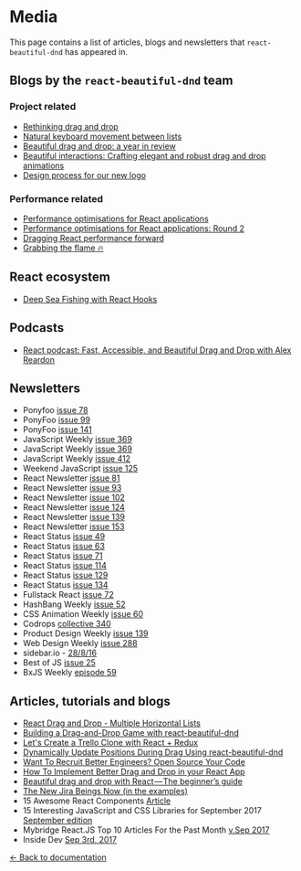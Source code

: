 # Media

This page contains a list of articles, blogs and newsletters that `react-beautiful-dnd` has appeared in.

## Blogs by the `react-beautiful-dnd` team

### Project related

- [Rethinking drag and drop](https://medium.com/@alexandereardon/rethinking-drag-and-drop-d9f5770b4e6b)
- [Natural keyboard movement between lists](https://medium.com/@alexandereardon/friction-gravity-and-collisions-3adac3a94e19)
- [Beautiful drag and drop: a year in review](https://medium.com/@alexandereardon/beautiful-drag-and-drop-a-year-in-review-1febc3fac7ce)
- [Beautiful interactions: Crafting elegant and robust drag and drop animations](https://medium.com/@alexandereardon/beautiful-interactions-8f67502ccf73)
- [Design process for our new logo](https://www.maryannemade.com/reactbeautifuldnd-logo)

### Performance related

- [Performance optimisations for React applications](https://medium.com/@alexandereardon/performance-optimisations-for-react-applications-b453c597b191)
- [Performance optimisations for React applications: Round 2](https://medium.com/@alexandereardon/performance-optimisations-for-react-applications-round-2-2042e5c9af97)
- [Dragging React performance forward](https://medium.com/@alexandereardon/dragging-react-performance-forward-688b30d40a33)
- [Grabbing the flame 🔥](https://medium.com/@alexandereardon/grabbing-the-flame-290c794fe852)

## React ecosystem

- [Deep Sea Fishing with React Hooks](https://www.youtube.com/watch?v=MVi17tk3VsI)

## Podcasts

- [React podcast: Fast, Accessible, and Beautiful Drag and Drop with Alex Reardon](https://reactpodcast.simplecast.fm/17)

## Newsletters

- Ponyfoo [issue 78](https://ponyfoo.com/weekly/78/javascript-and-css-engines-pwa-drag-and-drop-web-components-and-http-2)
- PonyFoo [issue 99](https://ponyfoo.com/weekly/99/react-across-the-universe-typography-load-balancing-and-javascript-frameworks)
- PonyFoo [issue 141](https://ponyfoo.com/weekly/141/http-3-bgp-leaks-react-as-native-dom-typescript-tensorflow-and-all-things-performance)
- JavaScript Weekly [issue 369](http://javascriptweekly.com/issues/369)
- JavaScript Weekly [issue 369](https://javascriptweekly.com/issues/369)
- JavaScript Weekly [issue 412](https://javascriptweekly.com/issues/412)
- Weekend JavaScript [issue 125](https://www.weekendjs.com/issues/125-webassembly-null-vs-undefined-the-ultimage-guide-to-js-frameworks-and-more)
- React Newsletter [issue 81](http://reactjsnewsletter.com/issues/81?m=web#X4GMoSn)
- React Newsletter [issue 93](http://reactjsnewsletter.com/issues/93?m=web#PIERdu)
- React Newsletter [issue 102](http://reactjsnewsletter.com/issues/102?#start)
- React Newsletter [issue 124](http://reactjsnewsletter.com/issues/124?#start)
- React Newsletter [issue 139](http://reactjsnewsletter.com/issues/139?m=web&#5nGfyf)
- React Newsletter [issue 153](http://reactjsnewsletter.com/issues/153?#start)
- React Status [issue 49](https://react.statuscode.com/issues/49)
- React Status [issue 63](https://react.statuscode.com/issues/63)
- React Status [issue 71](https://react.statuscode.com/issues/71)
- React Status [issue 114](https://react.statuscode.com/issues/114)
- React Status [issue 129](https://react.statuscode.com/issues/129)
- React Status [issue 134](https://react.statuscode.com/issues/134)
- Fullstack React [issue 72](http://newsletter.fullstackreact.com/issues/72)
- HashBang Weekly [issue 52](http://hashbangweekly.okgrow.com/2018/01/22/issue-52)
- CSS Animation Weekly [issue 60](http://weekly.cssanimation.rocks/issues/css-animation-weekly-60-working-with-animations-skeleton-screens-and-rethinking-drag-and-drop-73446)
- Codrops [collective 340](https://tympanus.net/codrops/collective/collective-340/)
- Product Design Weekly [issue 139](http://us12.campaign-archive2.com/?u=aa09d0e5a44742b7c1c444765&id=8cf1802ab9&e=95b47a038c)
- Web Design Weekly [issue 288](http://email.jakebresnehan.com/t/ViewEmail/r/54BEACFB4B9F50C82540EF23F30FEDED/05178437DEDE86556B5BE456C00C2519)
- sidebar.io - [28/8/16](https://sidebar.io/?after=2017-08-21&before=2017-08-21)
- Best of JS [issue 25](https://weekly.bestofjs.org/issues/25/)
- BxJS Weekly [episode 59](https://dev.to/yamalight/bxjs-weekly-episode-59-javascript-news-podcast-b28)

## Articles, tutorials and blogs

- [React Drag and Drop - Multiple Horizontal Lists](https://www.youtube.com/watch?v=RI9kA09Egas)
- [Building a Drag-and-Drop Game with react-beautiful-dnd](https://able.bio/drenther/building-a-drag-and-drop-game-with-react-beautiful-dnd--094r3g8)
- [Let's Create a Trello Clone with React + Redux](https://www.youtube.com/watch?v=RDQGPs7StNA)
- [Dynamically Update Positions During Drag Using react-beautiful-dnd](https://itnext.io/dynamically-update-positions-during-drag-using-react-beautiful-dnd-4a986d704c2e)
- [Want To Recruit Better Engineers? Open Source Your Code](https://angel.co/blog/want-to-recruit-better-engineers-open-source-your-code)
- [How To Implement Better Drag and Drop in your React App](https://blog.bitsrc.io/implement-better-drag-and-drop-in-your-react-app-beafc4451599)
- [Beautiful drag and drop with React — The beginner’s guide](https://medium.com/@AlejandroSobko/7798e3928290)
- [The New Jira Beings Now (in the examples)](https://www.atlassian.com/blog/jira-software/the-new-jira-begins-now)
- 15 Awesome React Components [Article](https://tutorialzine.com/2017/11/15-awesome-react-components)
- 15 Interesting JavaScript and CSS Libraries for September 2017 [September edition](https://tutorialzine.com/2017/09/15-interesting-javascript-and-css-libraries-for-september-2017)
- Mybridge React.JS Top 10 Articles For the Past Month [v.Sep 2017](https://medium.mybridge.co/react-js-top-10-articles-for-the-past-month-v-sep-2017-1894c4d91e0c)
- Inside Dev [Sep 3rd, 2017](https://inside.com/campaigns/inside-dev-2017-09-03-3154/sections/dive-deeper-arcore-17345)

[← Back to documentation](/README.md#documentation-)
